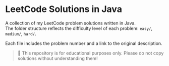# LeetCode Solutions in Java

A collection of my LeetCode problem solutions written in Java.  
The folder structure reflects the difficulty level of each problem: `easy/`, `medium/`, `hard/`.

Each file includes the problem number and a link to the original description.

> 🛑 This repository is for educational purposes only. Please do not copy solutions without understanding them!
